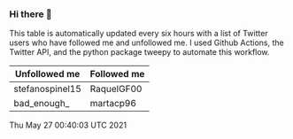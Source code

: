 ### Hi there 👋

This table is automatically updated every six hours with a list of Twitter users who have followed me and unfollowed me. I used Github Actions, the Twitter API, and the python package tweepy to automate this workflow.

| Unfollowed me |  Followed me |
| --- | --- |
|stefanospinel15|RaquelGF00|
|bad_enough_|martacp96|
Thu May 27 00:40:03 UTC 2021
